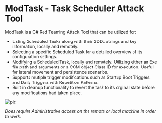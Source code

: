 # ModTask - Task Scheduler Attack Tool

ModTask is a C# Red Teaming Attack Tool that can be utilized for:

- Listing Scheduled Tasks along with their SDDL strings and key information, locally and remotely.
- Selecting a specific Scheduled Task for a detailed overview of its configuration settings.
- Modifying a Scheduled Task, locally and remotely. Utilizing either an Exe file path and arguments or a COM object Class ID for execution. Useful for lateral movement and persistence scenarios.
- Supports mutiple trigger modifications such as Startup Boot Triggers and Daily Triggers with Repetition Patterns.
- Built in cleanup functionality to revert the task to its orginal state before any modifications had taken place.
  
![pic](https://github.com/user-attachments/assets/5ffc7560-609c-48bc-92b9-c0852e369086)

*Does require Administrative access on the remote or local machine in order to work.*
